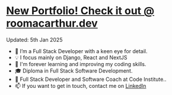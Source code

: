 # [New Portfolio! Check it out @ roomacarthur.dev ](https://www.roomacarthur.dev)

Updated: 5th Jan 2025


- 👀 I’m a Full Stack Developer with a keen eye for detail.
- 💡 I focus mainly on Django, React and NextJS
- 🌱 I'm forever learning and improving my coding skills. 
- 🎓 Diploma in Full Stack Software Development.
- 🏢 Full Stack Developer and Software Coach at Code Institute..
- 📫 If you want to get in touch, contact me on [LinkedIn](https://www.linkedin.com/in/ruairidh-macarthur-23427a191/)
